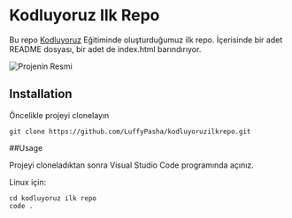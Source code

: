 # Kodluyoruz Ilk Repo

Bu repo [Kodluyoruz](https://www.kodluyoruz.org/) Eğitiminde oluşturduğumuz ilk repo. İçerisinde bir adet README dosyası, bir adet de index.html barındırıyor.

![Projenin Resmi](https://github.com/LuffyPasha/kodluyoruzilkrepo/blob/main/figures/GitHub.png)

## Installation

Öncelikle projeyi clonelayın

`git clone https://github.com/LuffyPasha/kodluyoruzilkrepo.git `

##Usage

Projeyi cloneladıktan sonra Visual Studio Code programında açınız.

Linux için:
```
cd kodluyoruz ilk repo
code .
```


